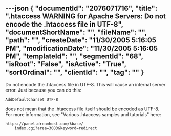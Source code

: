 ---json
{
  "documentId": "2076071716",
  "title": ".htaccess WARNING for Apache Servers: Do not encode the .htaccess file in UTF-8",
  "documentShortName": "",
  "fileName": "",
  "path": "",
  "createDate": "11/30/2005 5:16:05 PM",
  "modificationDate": "11/30/2005 5:16:05 PM",
  "templateId": "",
  "segmentId": "68",
  "isRoot": "False",
  "isActive": "True",
  "sortOrdinal": "",
  "clientId": "",
  "tag": ""
}
---

Do not encode the .htaccess file in UTF-8. This will cause an internal server error. Just because you can do this:

    AddDefaultCharset UTF-8

does not mean that the .htaccess file itself should be encoded as UTF-8. For more information, see &quot;Various .htaccess samples and tutorials&quot; here:

    https://panel.dreamhost.com/kbase/
        index.cgi?area=3083&keyword=redirect
